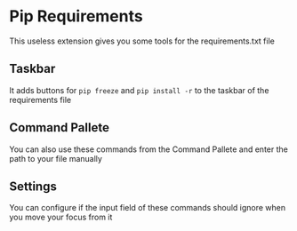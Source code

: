 # Pip Requirements

This useless extension gives you some tools for the requirements.txt file

## Taskbar

It adds buttons for `pip freeze` and `pip install -r` to the taskbar of the requirements file

## Command Pallete

You can also use these commands from the Command Pallete and enter the path to your file manually

## Settings

You can configure if the input field of these commands should ignore when you move your focus from it
